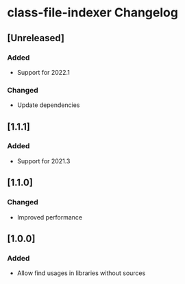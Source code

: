 <!-- Keep a Changelog guide -> https://keepachangelog.com -->

# class-file-indexer Changelog

## [Unreleased]
### Added
- Support for 2022.1
### Changed
- Update dependencies

## [1.1.1]
### Added
- Support for 2021.3

## [1.1.0]
### Changed
- Improved performance

## [1.0.0]
### Added
- Allow find usages in libraries without sources
